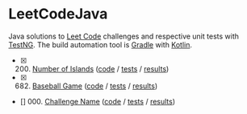 # LeetCodeJava
Java solutions to [Leet Code](https://leetcode.com/problemset/all/) challenges and respective unit tests with [TestNG](https://testng.org/). The build automation tool is [Gradle](https://gradle.org/) with [Kotlin](https://gradle.org/kotlin/).

- [x] 200. [Number of Islands](https://leetcode.com/problems/number-of-islands/)
([code](https://github.com/mesquitagomes/LeetCodeJava/blob/241ab8ddb37aae5a154a753d516051874416b4ee/app/src/main/java/br/com/mesquitagomes/leetcodejava/NumberIslands.java) / [tests](https://github.com/mesquitagomes/LeetCodeJava/blob/241ab8ddb37aae5a154a753d516051874416b4ee/app/src/test/java/br/com/mesquitagomes/leetcodejava/NumberIslandsTest.java) / [results](https://leetcode.com/problems/number-of-islands/submissions/1024011789/))

- [x] 682. [Baseball Game](https://leetcode.com/problems/baseball-game/) ([code](#) / [tests](#) / [results](#))

- [] 000. [Challenge Name](#) ([code](#) / [tests](#) / [results](#))